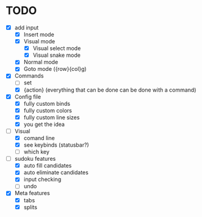 # TODO
- [x] add input
    - [x] Insert mode
    - [x] Visual mode
        - [x] Visual select mode
        - [x] Visual snake mode
    - [x] Normal mode
    - [x] Goto mode ({row}{col}g)
- [x] Commands
    - [ ] set 
    - [x] {action} (everything that can be done can be done with a command)
- [x] Config file
    - [x] fully custom binds
    - [x] fully custom colors
    - [x] fully custom line sizes
    - [x] you get the idea
- [ ] Visual
    - [x] comand line
    - [x] see keybinds (statusbar?)
    - [ ] which key
- [ ] sudoku features
    - [x] auto fill candidates
    - [x] auto eliminate candidates
    - [x] input checking
    - [ ] undo
- [x] Meta features
    - [x] tabs
    - [x] splits
